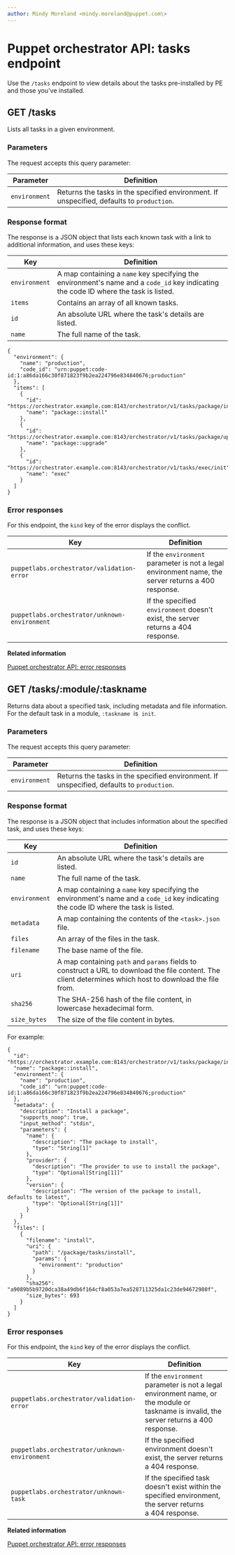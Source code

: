 ```yaml
---
author: Mindy Moreland <mindy.moreland@puppet.com\>
---
```


# Puppet orchestrator API: tasks endpoint

Use the `/tasks` endpoint to view details about the tasks pre-installed by PE and those you've installed.

## GET /tasks

Lists all tasks in a given environment.

### Parameters

The request accepts this query parameter:

|Parameter|Definition|
|---------|----------|
|`environment`|Returns the tasks in the specified environment. If unspecified, defaults to `production`.|

### Response format

The response is a JSON object that lists each known task with a link to additional information, and uses these keys:

|Key|Definition|
|---|----------|
|`environment`|A map containing a `name` key specifying the environment's name and a `code_id` key indicating the code ID where the task is listed.|
|`items`|Contains an array of all known tasks.|
|`id`|An absolute URL where the task's details are listed.|
|`name`|The full name of the task.|

```
{
  "environment": {
    "name": "production",
    "code_id": "urn:puppet:code-id:1:a86da166c30f871823f9b2ea224796e834840676;production"
  },
  "items": [
    {
      "id": "https://orchestrator.example.com:8143/orchestrator/v1/tasks/package/install",
      "name": "package::install"
    },
    {
      "id": "https://orchestrator.example.com:8143/orchestrator/v1/tasks/package/upgrade",
      "name": "package::upgrade"
    },
    {
      "id": "https://orchestrator.example.com:8143/orchestrator/v1/tasks/exec/init",
      "name": "exec"
    }
  ]
}
```

### Error responses

For this endpoint, the `kind` key of the error displays the conflict.

|Key|Definition|
|---|----------|
|`puppetlabs.orchestrator/validation-error`|If the `environment` parameter is not a legal environment name, the server returns a 400 response.|
|`puppetlabs.orchestrator/unknown-environment`|If the specified `environment` doesn't exist, the server returns a 404 response.|

**Related information**  


[Puppet orchestrator API: error responses](orchestrator_api_error_responses.md)

## GET /tasks/:module/:taskname

Returns data about a specified task, including metadata and file information. For the default task in a module, `:taskname`  is  `init`.

### Parameters

The request accepts this query parameter:

|Parameter|Definition|
|---------|----------|
|`environment`|Returns the tasks in the specified environment. If unspecified, defaults to `production`.|

### Response format

The response is a JSON object that includes information about the specified task, and uses these keys:

|Key|Definition|
|---|----------|
|`id`|An absolute URL where the task's details are listed.|
|`name`|The full name of the task.|
|`environment`|A map containing a `name` key specifying the environment's name and a `code_id` key indicating the code ID where the task is listed.|
|`metadata`|A map containing the contents of the `<task>.json` file.|
|`files`|An array of the files in the task.|
|`filename`|The base name of the file.|
|`uri`|A map containing `path` and `params` fields to construct a URL to download the file content. The client determines which host to download the file from.|
|`sha256`|The SHA-256 hash of the file content, in lowercase hexadecimal form.|
|`size_bytes`|The size of the file content in bytes.|

For example:

```
{
  "id": "https://orchestrator.example.com:8143/orchestrator/v1/tasks/package/install",
  "name": "package::install",
  "environment": {
    "name": "production",
    "code_id": "urn:puppet:code-id:1:a86da166c30f871823f9b2ea224796e834840676;production"
  },
  "metadata": {
    "description": "Install a package",
    "supports_noop": true,
    "input_method": "stdin",
    "parameters": {
      "name": {
        "description": "The package to install",
        "type": "String[1]"
      },
      "provider": {
        "description": "The provider to use to install the package",
        "type": "Optional[String[1]]"
      },
      "version": {
        "description": "The version of the package to install, defaults to latest",
        "type": "Optional[String[1]]"
      }
    }
  },
  "files": [
    {
      "filename": "install",
      "uri": {
        "path": "/package/tasks/install",
        "params": {
          "environment": "production"
        }
      },
      "sha256": "a9089b5b9720dca38a49db6f164cf8a053a7ea528711325da1c23de94672980f",
      "size_bytes": 693
    }
  ]
}
```

### Error responses

For this endpoint, the `kind` key of the error displays the conflict.

|Key|Definition|
|---|----------|
|`puppetlabs.orchestrator/validation-error`|If the `environment` parameter is not a legal environment name, or the module or taskname is invalid, the server returns a 400 response.|
|`puppetlabs.orchestrator/unknown-environment`|If the specified environment doesn't exist, the server returns a 404 response.|
|`puppetlabs.orchestrator/unknown-task`|If the specified task doesn't exist within the specified environment, the server returns a 404 response.|

**Related information**  


[Puppet orchestrator API: error responses](orchestrator_api_error_responses.md)

